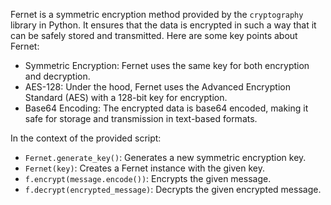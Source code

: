 Fernet is a symmetric encryption method provided by the `cryptography` library in Python. It ensures that the data is encrypted in such a way that it can be safely stored and transmitted. Here are some key points about Fernet:

- Symmetric Encryption: Fernet uses the same key for both encryption and decryption.
- AES-128: Under the hood, Fernet uses the Advanced Encryption Standard (AES) with a 128-bit key for encryption.
- Base64 Encoding: The encrypted data is base64 encoded, making it safe for storage and transmission in text-based formats.

In the context of the provided script:
- `Fernet.generate_key()`: Generates a new symmetric encryption key.
- `Fernet(key)`: Creates a Fernet instance with the given key.
- `f.encrypt(message.encode())`: Encrypts the given message.
- `f.decrypt(encrypted_message)`: Decrypts the given encrypted message.
